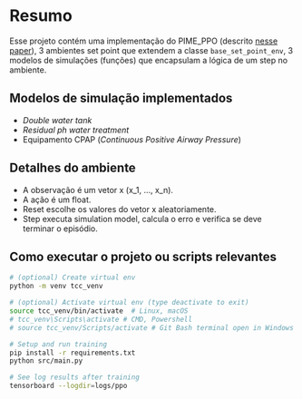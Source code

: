 # Resumo

Esse projeto contém uma implementação do PIME_PPO (descrito [nesse paper](https://arxiv.org/abs/2304.10277)), 3 ambientes set point que extendem a classe `base_set_point_env`, 3 modelos de simulações (funções) que encapsulam a lógica de um step no ambiente.

## Modelos de simulação implementados

- *Double water tank*
- *Residual ph water treatment*
- Equipamento CPAP (*Continuous Positive Airway Pressure*)

## Detalhes do ambiente
- A observação é um vetor x (x_1, ..., x_n).
- A ação é um float.
- Reset escolhe os valores do vetor x aleatoriamente.
- Step executa simulation model, calcula o erro e verifica se deve terminar o episódio.

## Como executar o projeto ou scripts relevantes

```bash
# (optional) Create virtual env
python -m venv tcc_venv

# (optional) Activate virtual env (type deactivate to exit)
source tcc_venv/bin/activate  # Linux, macOS
# tcc_venv\Scripts\activate # CMD, Powershell
# source tcc_venv/Scripts/activate # Git Bash terminal open in Windows

# Setup and run training
pip install -r requirements.txt
python src/main.py

# See log results after training
tensorboard --logdir=logs/ppo
```
